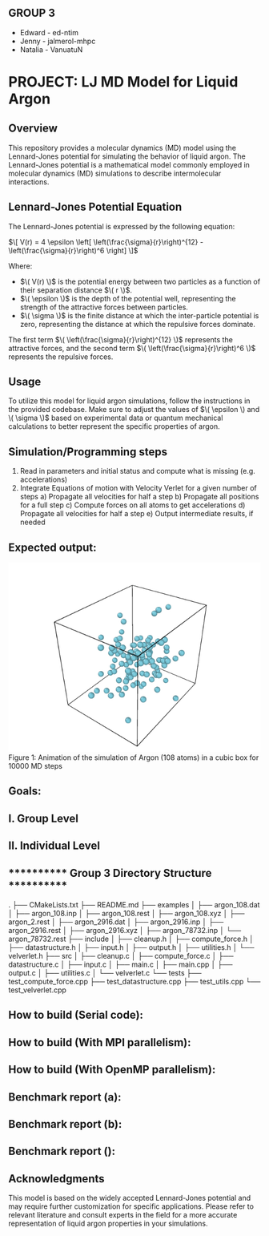## GROUP 3
- Edward  -  ed-ntim
- Jenny   -  jalmerol-mhpc
- Natalia -  VanuatuN 

# PROJECT:  LJ MD Model for Liquid Argon

## Overview

This repository provides a molecular dynamics (MD) model using the Lennard-Jones potential 
for simulating the behavior of liquid argon. The Lennard-Jones potential is a mathematical 
model commonly employed in molecular dynamics (MD) simulations to describe intermolecular interactions.

## Lennard-Jones Potential Equation

The Lennard-Jones potential is expressed by the following equation:

$\[ V(r) = 4 \epsilon \left[ \left(\frac{\sigma}{r}\right)^{12} - \left(\frac{\sigma}{r}\right)^6 \right] \]$

Where:
- $\( V(r) \)$ is the potential energy between two particles as a function of their separation distance $\( r \)$.
- $\( \epsilon \)$ is the depth of the potential well, representing the strength of the attractive forces between particles.
- $\( \sigma \)$ is the finite distance at which the inter-particle potential is zero, representing the distance at which 
the repulsive forces dominate.

The first term $\( \left(\frac{\sigma}{r}\right)^{12} \)$ represents the attractive forces, 
and the second term $\( \left(\frac{\sigma}{r}\right)^6 \)$ represents the repulsive forces.

## Usage

To utilize this model for liquid argon simulations, follow the instructions in the provided codebase. 
Make sure to adjust the values of $\( \epsilon \) and \( \sigma \)$ based on experimental data or 
quantum mechanical calculations to better represent the specific properties of argon.


## Simulation/Programming steps
1. Read in parameters and initial status and compute what is missing (e.g. accelerations)
2. Integrate Equations of motion with Velocity Verlet for a given number of steps
a) Propagate all velocities for half a step
b) Propagate all positions for a full step
c) Compute forces on all atoms to get accelerations
d) Propagate all velocities for half a step
e) Output intermediate results, if needed

## Expected output:
![Animation](ljmd.gif)\
Figure 1: Animation of the simulation of Argon (108 atoms) in a cubic box for 10000 MD steps

## Goals:

## I. Group Level

## II. Individual Level

## **********  Group 3 Directory Structure  **********
.
├── CMakeLists.txt                <!-- CMake program for building the ljmd simulation program -->
├── README.md                     <!-- Group & project description -->
├── examples                      <!-- Input files and their corresponding output files -->
│   ├── argon_108.dat
│   ├── argon_108.inp
│   ├── argon_108.rest
│   ├── argon_108.xyz
│   ├── argon_2.rest
│   ├── argon_2916.dat
│   ├── argon_2916.inp
│   ├── argon_2916.rest
│   ├── argon_2916.xyz
│   ├── argon_78732.inp
│   └── argon_78732.rest
├── include                        <!-- Header files: contains function declarations -->
│   ├── cleanup.h
│   ├── compute_force.h
│   ├── datastructure.h
│   ├── input.h
│   ├── output.h
│   ├── utilities.h
│   └── velverlet.h
├── src                            <!-- Source files: contains function description -->
│   ├── cleanup.c                  <!-- Memory deallocation -->
│   ├── compute_force.c            <!-- Force computation kernel -->
│   ├── datastructure.c            <!-- Data types and structure definition -->
│   ├── input.c                    <!-- Input algorithm -->
│   ├── main.c                     <!-- Main program in C -->
│   ├── main.cpp                   <!-- Main program in C++ -->
│   ├── output.c                   <!-- Data output algorithm -->
│   ├── utilities.c                <!-- Helper functions (e.g., get_a_line, pbc...) -->
│   └── velverlet.c                <!-- Velocity Verlet computation kernel -->
└── tests                          <!-- Google Tests files -->
    ├── test_compute_force.cpp     <!-- GTest (C++) program to check the correctness of the force computation kernel -->
    ├── test_datastructure.cpp     <!-- GTest (C++) program to check the accuracy of data handling -->
    ├── test_utils.cpp             <!-- GTest (C++) program to check helper functions used in the main program -->
    └── test_velverlet.cpp         <!-- GTest (C++) program to check that velocities are computed correctly -->

## How to build (Serial code):

## How to build (With MPI parallelism):

## How to build (With OpenMP parallelism):



## Benchmark report (a):

## Benchmark report (b):

## Benchmark report ():

## Acknowledgments

This model is based on the widely accepted Lennard-Jones potential and may require further customization for specific applications. Please refer to relevant literature and consult experts in the field for a more accurate representation of liquid argon properties in your simulations.